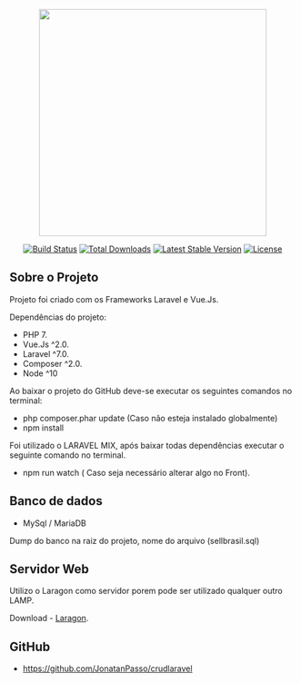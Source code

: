 <p align="center"><a href="https://laravel.com" target="_blank"><img src="https://raw.githubusercontent.com/laravel/art/master/logo-lockup/5%20SVG/2%20CMYK/1%20Full%20Color/laravel-logolockup-cmyk-red.svg" width="400"></a></p>

<p align="center">
<a href="https://travis-ci.org/laravel/framework"><img src="https://travis-ci.org/laravel/framework.svg" alt="Build Status"></a>
<a href="https://packagist.org/packages/laravel/framework"><img src="https://poser.pugx.org/laravel/framework/d/total.svg" alt="Total Downloads"></a>
<a href="https://packagist.org/packages/laravel/framework"><img src="https://poser.pugx.org/laravel/framework/v/stable.svg" alt="Latest Stable Version"></a>
<a href="https://packagist.org/packages/laravel/framework"><img src="https://poser.pugx.org/laravel/framework/license.svg" alt="License"></a>
</p>

## Sobre o Projeto

Projeto foi criado com os Frameworks Laravel e Vue.Js.

Dependências do projeto:

- PHP 7.
- Vue.Js ^2.0.
- Laravel ^7.0.
- Composer ^2.0.
- Node ^10 

Ao baixar o projeto do GitHub deve-se executar os seguintes comandos no terminal:

- php composer.phar update (Caso não esteja instalado globalmente)
- npm install

Foi utilizado o LARAVEL MIX, após baixar todas dependências executar o seguinte comando no terminal.

- npm run watch ( Caso seja necessário alterar algo no Front).

## Banco de dados

- MySql / MariaDB

Dump do banco na raiz do projeto, nome do arquivo (sellbrasil.sql)


## Servidor Web

Utilizo o Laragon como servidor porem pode ser utilizado qualquer outro LAMP.

Download - [Laragon](https://sourceforge.net/projects/laragon/files/releases/4.0/laragon-full.exe).

## GitHub

- https://github.com/JonatanPasso/crudlaravel





